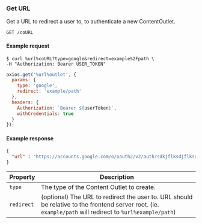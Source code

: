 ### Get URL

Get a URL to redirect a user to, to authenticate a new ContentOutlet.

```endpoint
GET /coURL
```

#### Example request

```curl
$ curl %url%coURL?type=google&redirect=example%2Fpath \
-H "Authorization: Bearer USER_TOKEN"
```

```javascript
axios.get('%url%outlet', {
  params: {
    type: 'google',
    redirect: 'example/path'
  },
  headers: {
    Authorization: `Bearer ${userToken}`,
    withCredentials: true
  }
});
```

#### Example response

```json
{
  "url" : "https://accounts.google.com/o/oauth2/v2/auth?sdkjflksdjflksdfjdnf"
}
```

Property   | Description
-----------|-----------
`type`     | The type of the Content Outlet to create.
`redirect` | (optional) The URL to redirect the user to. URL should be relative to the frontend server root. (ie. `example/path` will redirect to `%url%example/path`)
